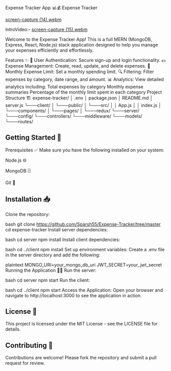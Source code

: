 
Expense Tracker App 📊💰
Expense Tracker

[screen-capture (14).webm](https://github.com/user-attachments/assets/08323df8-0e2a-4dc5-b0a1-8730c6389c9e)

IntroVideo:-
[screen-capture (15).webm](https://github.com/user-attachments/assets/f524899a-0641-49eb-926d-7cc0d452eda8)


Welcome to the Expense Tracker App! This is a full MERN (MongoDB, Express, React, Node.js) stack application designed to help you manage your expenses efficiently and effortlessly.

Features ✨
🔐 User Authentication: Secure sign-up and login functionality.
💵 Expense Management: Create, read, update, and delete expenses.
📅 Monthly Expense Limit: Set a monthly spending limit.
🔍 Filtering: Filter expenses by category, date range, and amount.
📊 Analytics: View detailed analytics including:
Total expenses by category
Monthly expense summaries
Percentage of the monthly limit spent in each category
Project Structure 🏗️
expense-tracker/
│   .env
│   package.json
│   README.md
│   server.js
└───client/
│   └───public/
│   └───src/
│       │   App.js
│       │   index.js
│       └───components/
│       └───pages/
│       └───redux/
└───server/
    └───config/
    └───controllers/
    └───middleware/
    └───models/
    └───routes/
## Getting Started 🚀
Prerequisites ✅
Make sure you have the following installed on your system:

Node.js 🌐

MongoDB 🗄️

Git 🔧

## Installation 📥
Clone the repository:

bash
git clone https://github.com/Sparsh55/Expense-Tracker/tree/master
cd expense-tracker
Install server dependencies:

bash
cd server
npm install
Install client dependencies:

bash
cd ../client
npm install
Set up environment variables: Create a .env file in the server directory and add the following:

plaintext
MONGO_URI=your_mongo_db_uri
JWT_SECRET=your_jwt_secret
Running the Application 🏃‍♂️
Run the server:

bash
cd server
npm start
Run the client:

bash
cd ../client
npm start
Access the Application: Open your browser and navigate to http://localhost:3000 to see the application in action.

## License 📄
This project is licensed under the MIT License - see the LICENSE file for details.

## Contributing 🤝
Contributions are welcome! Please fork the repository and submit a pull request for review.
